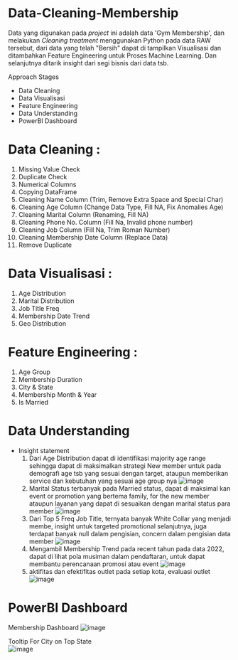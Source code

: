 # Data-Cleaning-Membership

Data yang digunakan pada _project_ ini adalah data 'Gym Membership', dan melakukan _Cleaning treatment_ menggunakan Python pada data RAW tersebut,
dari data yang telah "Bersih" dapat di tampilkan Visualisasi dan ditambahkan Feature Engineering untuk Proses Machine Learning.
Dan selanjutnya ditarik insight dari segi bisnis dari data tsb.

Approach Stages
- Data Cleaning
- Data Visualisasi
- Feature Engineering
- Data Understanding
- PowerBI Dashboard

# Data Cleaning : 
1. Missing Value Check
2. Duplicate Check
3. Numerical Columns
4. Copying DataFrame
5. Cleaning Name Column (Trim, Remove Extra Space and Special Char)
6. Cleaning Age Column (Change Data Type, Fill NA, Fix Anomalies Age)
7. Cleaning Marital Column (Renaming, Fill NA)
8. Cleaning Phone No. Column (Fill Na, Invalid phone number)
9. Cleaning Job Column (Fill Na, Trim Roman Number)
10. Cleaning Membership Date Column (Replace Data)
11. Remove Duplicate

# Data Visualisasi : 
1. Age Distribution
2. Marital Distribution
3. Job Title Freq
4. Membership Date Trend
5. Geo Distribution

# Feature Engineering :
1. Age Group
2. Membership Duration
3. City & State
4. Membership Month & Year
5. Is Married


# Data Understanding
- Insight statement
  1.  Dari Age Distribution dapat di identifikasi majority age range sehingga dapat di maksimalkan strategi New member untuk pada demografi age tsb yang sesuai dengan target, ataupun memberikan service dan kebutuhan yang sesuai age group nya
     ![image](https://github.com/rezakusnadi/Data-Cleaning-Membership/assets/92531579/787f544f-520b-46cc-8384-fa5c1bf366da)
  2.  Marital Status terbanyak pada Married status, dapat di maksimal kan event or promotion yang bertema family, for the new member ataupun layanan yang dapat di sesuaikan dengan marital status para member
     ![image](https://github.com/rezakusnadi/Data-Cleaning-Membership/assets/92531579/0705688b-5187-488c-b7a1-87dc0a07f8c4)
  3.  Dari Top 5 Freq Job Title, ternyata banyak White Collar yang menjadi membe, insight untuk targeted promotional selanjutnya,
      juga terdapat banyak null dalam pengisian, concern dalam pengisian data member
     ![image](https://github.com/rezakusnadi/Data-Cleaning-Membership/assets/92531579/8cc8fe5c-adc7-49fc-9ada-f50994f28f5d)
  4.  Mengambil Membership Trend pada recent tahun pada data 2022,
      dapat di lihat pola musiman dalam pendaftaran, untuk dapat membantu perencanaan promosi atau event
     ![image](https://github.com/rezakusnadi/Data-Cleaning-Membership/assets/92531579/0549925e-0a5b-4ea1-8854-60792f84b768)
  5.  aktifitas dan efektifitas outlet pada setiap kota, evaluasi outlet
     ![image](https://github.com/rezakusnadi/Data-Cleaning-Membership/assets/92531579/324ba26c-2b40-45a3-a700-e6f54458902a)

# PowerBI Dashboard

  Membership Dashboard
  ![image](https://github.com/rezakusnadi/Data-Cleaning-Membership/assets/92531579/2a645e49-6f2c-4129-881c-9a2a33480e53)
  
  Tooltip For City on Top State <br>
    ![image](https://github.com/rezakusnadi/Data-Cleaning-Membership/assets/92531579/4e29aa5f-a632-4093-a2a5-1d29425c59c5)


